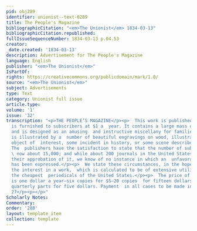 ```yaml
---
pid: obj289
identifier: unionist--text-0289
title: The People's Magazine
bibliographicCitation: "<em>The Unionist</em> 1834-03-13"
bibliographicCitation.republished: 
fullIssueSequenceNumber: 1834-03-13 p.04.53
creator: 
_date.created: '1834-03-13'
description: Advertisement for The People's Magazine
language: English
publisher: "<em>The Unionist</em>"
IsPartOf: 
rights: https://creativecommons.org/publicdomain/mark/1.0/
source: "<em>The Unionist</em>"
subject: Advertisements
type: Text
category: Unionist full issue
article.type: 
volume: '1'
issue: '32'
transcription: "<p>THE PEOPLE’S MAGAZINE</p><p>  This work is published twice a month,
  is furnished to subscribers at $1 a  year. It contains a large mass of information,
  and is designed as an amusing  and instructive miscellany for families. Each number
  is illustrated by a  number of beautiful engravings on wood, illustrative of some
  object of  interest, some incident in history, or some scene described in the work.
  The  publishers have the satisfaction to state that the number of subscribers is
  \ now about 15,000; and while about 200 journals in the United States have  expressed
  their approbation of it, we know of no instance in which an  unfavorable opinion
  has been expressed.</p><p>  We state these circumstances, in the hope of extending
  the interest in a work,  which is calculated to be of extensive utility. It is among
  the cheapest  periodicals of the United States.</p><p>  The price of this Magazine
  is one dollar a year—six copies for $5—20 copies  for fifteen dollars—or twenty-five
  quarterly parts for five dollars. Payment  in all cases to be made in advance. Nov.
  27</p><p></p>"
Scholarly Notes: 
Commentary: 
order: '288'
layout: template_item
collection: template
---
```


